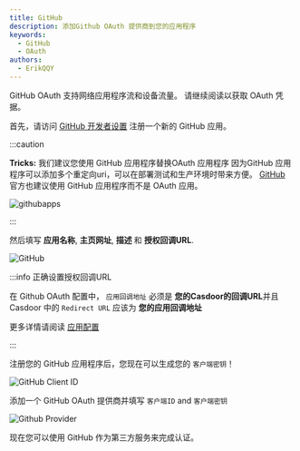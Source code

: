 ```yaml
---
title: GitHub
description: 添加Github OAuth 提供商到您的应用程序
keywords:
  - GitHub
  - OAuth
authors:
  - ErikQQY
---
```


GitHub OAuth 支持网络应用程序流和设备流量。 请继续阅读以获取 OAuth 凭据。

首先，请访问 [GitHub 开发者设置](https://github.com/settings/apps/new) 注册一个新的 GitHub 应用。

:::caution

**Tricks:** 我们建议您使用 GitHub 应用程序替换OAuth 应用程序 因为GitHub 应用程序可以添加多个重定向uri，可以在部署测试和生产环境时带来方便。 [GitHub](https://docs.github.com/en/developers/apps/getting-started-with-apps/migrating-oauth-apps-to-github-apps) 官方也建议使用 GitHub 应用程序而不是 OAuth 应用。

![githubapps](/img/providers/OAuth/githubapps.png)

:::

然后填写 **应用名称**, **主页网址**, **描述** 和 **授权回调URL**.

![GitHub](/img/providers/OAuth/github.png)

:::info 正确设置授权回调URL

在 Github OAuth 配置中， `应用回调地址` 必须是 **您的Casdoor的回调URL**并且 Casdoor 中的 `Redirect URL` 应该为 **您的应用回调地址**

更多详情请阅读 [应用配置](/docs/application/config#further-understanding)

:::

注册您的 GitHub 应用程序后，您现在可以生成您的 `客户端密钥`！

![GitHub Client ID](/img/providers/OAuth/githubclient.png)

添加一个 GitHub OAuth 提供商并填写 `客户端ID` and `客户端密钥`

![Github Provider](/img/providers/OAuth/githubprovider.png)

现在您可以使用 GitHub 作为第三方服务来完成认证。
